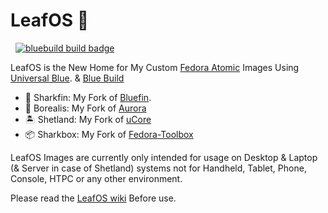 # LeafOS 🍂 
&nbsp; [![bluebuild build badge](https://github.com/vibrantleaf/sharkfin/actions/workflows/build-stable-images.yml/badge.svg)](https://github.com/vibrantleaf/sharkfin/actions/workflows/build-stable-images.yml)

LeafOS is the New Home for My Custom [Fedora Atomic](https://fedoraproject.org/atomic-desktops/) Images Using [Universal Blue](https://universal-blue.org/). & [Blue Build](https://blue-build.org/)

- 🦈 Sharkfin: My Fork of [Bluefin](https://projectbluefin.io/).
- 🌌 Borealis: My Fork of [Aurora](https://getaurora.dev/)
- 🏝️ Shetland: My Fork of [uCore](https://github.com/ublue-os/ucore)
- 📦 Sharkbox: My Fork of [Fedora-Toolbox](https://github.com/ublue-os/toolboxes/tree/main/toolboxes/fedora-toolbox)


LeafOS Images are currently only intended for usage on Desktop & Laptop (& Server in case of Shetland) systems not for Handheld, Tablet, Phone, Console, HTPC or any other environment.

Please read the [LeafOS wiki](https://github.com/vibrantleaf/LeafOS/wiki) Before use. 
